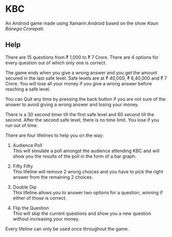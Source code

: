 ﻿# KBC
An Android game made using Xamarin.Android based on the show *Kaun Banega Crorepati*.

## Help

There are 15 questions from ₹ 1,000 to ₹ 7 Crore.
There are 4 options for every question out of which only one is correct.

The game ends when you give a wrong answer and you get the amount secured in the last safe level.
Safe levels are at ₹ 40,000, ₹ 6,40,000 and ₹ 7 Crore.
You will lose all your money if you give a wrong answer before reaching a safe level.

You can Quit any time by pressing the back button if you are not sure of the answer to avoid giving a wrong answer and losing your money.

There is a 30 second timer till the first safe level and 60 second till the second.
After the second safe level, there is no time limit.
You lose if you run out of time.

There are four lifelines to help you on the way:

1. Audience Poll  
This will simulate a poll amongst the audience attending KBC and will show you the results of the poll in the form of a bar graph.

2. Fifty Fifty  
This lifeline will remove 2 wrong choices and you have to pick the right answer from the remaining 2 choices.

3. Double Dip  
This lifeline allows you to answer two options for a question, winning if either of those is correct.

4. Flip the Question  
This will skip the current questions and show you a new question without increasing your money.

Every lifeline can only be used once throughout the game.